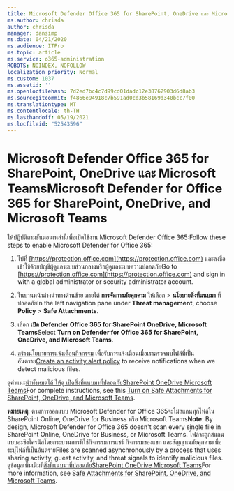 ```yaml
---
title: Microsoft Defender Office 365 for SharePoint, OneDrive และ Microsoft Teams
ms.author: chrisda
author: chrisda
manager: dansimp
ms.date: 04/21/2020
ms.audience: ITPro
ms.topic: article
ms.service: o365-administration
ROBOTS: NOINDEX, NOFOLLOW
localization_priority: Normal
ms.custom: 1037
ms.assetid: ''
ms.openlocfilehash: 7d2ed7bc4c7d99cd01dadc12e38762903d6d8ab3
ms.sourcegitcommit: f4866e94918c7b591ad0cd3b58169d340bcc7f00
ms.translationtype: MT
ms.contentlocale: th-TH
ms.lasthandoff: 05/19/2021
ms.locfileid: "52543596"
---
```

# <a name="microsoft-defender-for-office-365-for-sharepoint-onedrive-and-microsoft-teams"></a><span data-ttu-id="ff1a4-102">Microsoft Defender Office 365 for SharePoint, OneDrive และ Microsoft Teams</span><span class="sxs-lookup"><span data-stu-id="ff1a4-102">Microsoft Defender for Office 365 for SharePoint, OneDrive, and Microsoft Teams</span></span>

<span data-ttu-id="ff1a4-103">ให้ปฏิบัติตามขั้นตอนเหล่านี้เพื่อเปิดใช้งาน Microsoft Defender Office 365:</span><span class="sxs-lookup"><span data-stu-id="ff1a4-103">Follow these steps to enable Microsoft Defender for Office 365:</span></span>

1. <span data-ttu-id="ff1a4-104">ไปที่ [https://protection.office.com](https://protection.office.com) และลงชื่อเข้าใช้ด้วยบัญชีผู้ดูแลระบบส่วนกลางหรือผู้ดูแลระบบความปลอดภัย</span><span class="sxs-lookup"><span data-stu-id="ff1a4-104">Go to [https://protection.office.com](https://protection.office.com) and sign in with a global administrator or security administrator account.</span></span>

2. <span data-ttu-id="ff1a4-105">ในบานหน้าต่างนําทางด้านซ้าย ภายใต้ **การจัดการภัยคุกคาม** ให้เลือก \> **นโยบายสิ่งที่แนบมา** ที่ปลอดภัย</span><span class="sxs-lookup"><span data-stu-id="ff1a4-105">In the left navigation pane under **Threat management**, choose **Policy** \> **Safe Attachments**.</span></span>

3. <span data-ttu-id="ff1a4-106">เลือก **เปิด Defender Office 365 for SharePoint OneDrive, Microsoft Teams**</span><span class="sxs-lookup"><span data-stu-id="ff1a4-106">Select **Turn on Defender for Office 365 for SharePoint, OneDrive, and Microsoft Teams**.</span></span>

4. <span data-ttu-id="ff1a4-107">[สร้างนโยบายการแจ้งเตือนกิจกรรม](/microsoft-365/compliance/create-activity-alerts) เพื่อรับการแจ้งเตือนเมื่อเราตรวจพบไฟล์ที่เป็นอันตราย</span><span class="sxs-lookup"><span data-stu-id="ff1a4-107">[Create an activity alert policy](/microsoft-365/compliance/create-activity-alerts) to receive notifications when we detect malicious files.</span></span>

<span data-ttu-id="ff1a4-108">ดูคําแนะ[นําทั้งหมดได้ ให้ดู เปิดสิ่งที่แนบมาที่ปลอดภัยSharePoint OneDrive Microsoft Teams](/microsoft-365/security/office-365-security/turn-on-atp-for-spo-odb-and-teams)</span><span class="sxs-lookup"><span data-stu-id="ff1a4-108">For complete instructions, see this [Turn on Safe Attachments for SharePoint, OneDrive, and Microsoft Teams](/microsoft-365/security/office-365-security/turn-on-atp-for-spo-odb-and-teams).</span></span>

<span data-ttu-id="ff1a4-109">**หมายเหตุ**: ตามการออกแบบ Microsoft Defender for Office 365จะไม่สแกนทุกไฟล์ใน SharePoint Online, OneDrive for Business หรือ Microsoft Teams</span><span class="sxs-lookup"><span data-stu-id="ff1a4-109">**Note**: By design, Microsoft Defender for Office 365 doesn't scan every single file in SharePoint Online, OneDrive for Business, or Microsoft Teams.</span></span> <span data-ttu-id="ff1a4-110">ไฟล์จะถูกสแกนแบบอะซิงโครนัสโดยกระบวนการที่ใช้กิจกรรมการแชร์ กิจกรรมของแขก และสัญญาณภัยคุกคามเพื่อระบุไฟล์ที่เป็นอันตราย</span><span class="sxs-lookup"><span data-stu-id="ff1a4-110">Files are scanned asynchronously by a process that uses sharing activity, guest activity, and threat signals to identify malicious files.</span></span> <span data-ttu-id="ff1a4-111">ดูข้อมูลเพิ่มเติมที่[สิ่งที่แนบมาที่ปลอดภัยSharePoint OneDrive Microsoft Teams](/microsoft-365/security/office-365-security/atp-for-spo-odb-and-teams)</span><span class="sxs-lookup"><span data-stu-id="ff1a4-111">For more information, see [Safe Attachments for SharePoint, OneDrive, and Microsoft Teams](/microsoft-365/security/office-365-security/atp-for-spo-odb-and-teams).</span></span>
